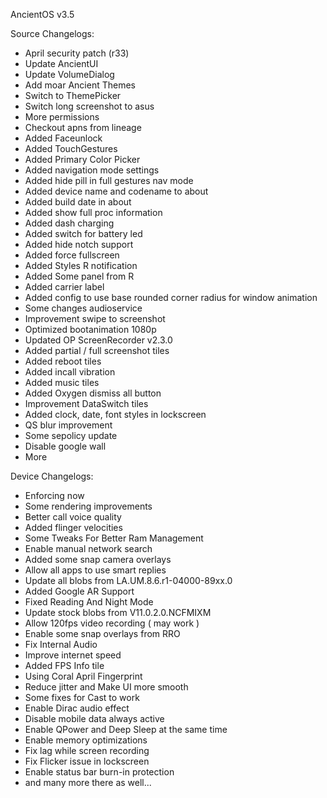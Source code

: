 AncientOS v3.5

Source Changelogs:
- April security patch (r33)
- Update AncientUI
- Update VolumeDialog
- Add moar Ancient Themes
- Switch to ThemePicker
- Switch long screenshot to asus
- More permissions
- Checkout apns from lineage
- Added Faceunlock
- Added TouchGestures
- Added Primary Color Picker
- Added navigation mode settings
- Added hide pill in full gestures nav mode
- Added device name and codename to about
- Added build date in about
- Added show full proc information
- Added dash charging
- Added switch for battery led
- Added hide notch support
- Added force fullscreen
- Added Styles R notification
- Added Some panel from R
- Added carrier label
- Added config to use base rounded corner radius for window animation
- Some changes audioservice
- Improvement swipe to screenshot
- Optimized bootanimation 1080p
- Updated OP ScreenRecorder v2.3.0
- Added partial / full screenshot tiles
- Added reboot tiles
- Added incall vibration
- Added music tiles
- Added Oxygen dismiss all button
- Improvement DataSwitch tiles
- Added clock, date, font styles in lockscreen
- QS blur improvement
- Some sepolicy update
- Disable google wall
- More


Device Changelogs:
- Enforcing now
- Some rendering improvements
- Better call voice quality
- Added flinger velocities
- Some Tweaks For Better Ram Management
- Enable manual network search
- Added some snap camera overlays
- Allow all apps to use smart replies
- Update all blobs from LA.UM.8.6.r1-04000-89xx.0
- Added Google AR Support
- Fixed Reading And Night Mode
- Update stock blobs from V11.0.2.0.NCFMIXM
- Allow 120fps video recording ( may work )
- Enable some snap overlays from RRO
- Fix Internal Audio
- Improve internet speed
- Added FPS Info tile
- Using Coral April Fingerprint
- Reduce jitter and Make UI more smooth
- Some fixes for Cast to work
- Enable Dirac audio effect
- Disable mobile data always active
- Enable QPower and Deep Sleep at the same time
- Enable memory optimizations
- Fix lag while screen recording
- Fix Flicker issue in lockscreen
- Enable status bar burn-in protection
- and many more there as well...
